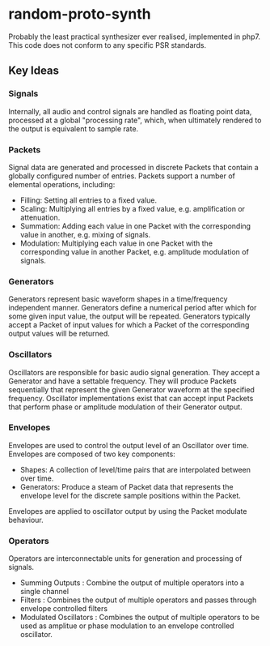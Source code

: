 # random-proto-synth

Probably the least practical synthesizer ever realised, implemented in php7.
This code does not conform to any specific PSR standards.

## Key Ideas

### Signals
Internally, all audio and control signals are handled as floating point data, processed at a global "processing rate", which, when ultimately rendered to the output is equivalent to sample rate.

### Packets
Signal data are generated and processed in discrete Packets that contain a globally configured number of entries. Packets support a number of elemental operations, including:
- Filling: Setting all entries to a fixed value.
- Scaling: Multiplying all entries by a fixed value, e.g. amplification or attenuation.
- Summation: Adding each value in one Packet with the corresponding value in another, e.g. mixing of signals.
- Modulation: Multiplying each value in one Packet with the corresponding value in another Packet, e.g. amplitude modulation of signals.

### Generators
Generators represent basic waveform shapes in a time/frequency independent manner. Generators define a numerical period after which for some given input value, the output will be repeated. Generators typically accept a Packet of input values for which a Packet of the corresponding output values will be returned.

### Oscillators
Oscillators are responsible for basic audio signal generation. They accept a Generator and have a settable frequency. They will produce Packets sequentially that represent the given Generator waveform at the specified frequency. Oscillator implementations exist that can accept input Packets that perform phase or amplitude modulation of their Generator output.

### Envelopes
Envelopes are used to control the output level of an Oscillator over time. Envelopes are composed of two key components:
- Shapes: A collection of level/time pairs that are interpolated between over time.
- Generators: Produce a steam of Packet data that represents the envelope level for the discrete sample positions within the Packet.

Envelopes are applied to oscillator output by using the Packet modulate behaviour.

### Operators
Operators are interconnectable units for generation and processing of signals.
- Summing Outputs : Combine the output of multiple operators into a single channel
- Filters : Combines the output of multiple operators and passes through envelope controlled filters
- Modulated Oscillators : Combines the output of multiple operators to be used as amplitue or phase modulation to an envelope controlled oscillator.
